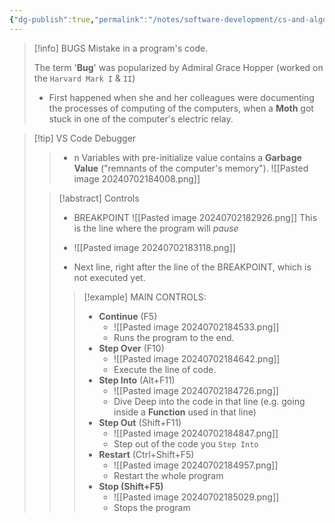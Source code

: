 ```yaml
---
{"dg-publish":true,"permalink":"/notes/software-development/cs-and-algorithms/computer-science/01-introduction/006-debugging/","tags":["computerscience","cs50","c_lang","#debugging"],"created":"2025-07-13T15:24:50.829+08:00"}
---
```



> [!info] BUGS
> Mistake in a program's code.
> 
> The term '__Bug__' was popularized by Admiral Grace Hopper (worked on the `Harvard Mark I` & `II`)
> 	- First happened when she and her colleagues were documenting the processes of computing of the computers, when a __Moth__ got stuck in one of the computer's electric relay.

> [!tip] VS Code Debugger
> > - n Variables with pre-initialize value contains a __Garbage Value__ ("remnants of the computer's memory").
> ![[Pasted image 20240702184008.png]]
> 
>> [!abstract] Controls
>> - BREAKPOINT 
>> ![[Pasted image 20240702182926.png]]
>> 	This is the line where the program will _pause_
>> 
>> - ![[Pasted image 20240702183118.png]]
>> 	- Next line, right after the line of the BREAKPOINT, which is not executed yet.
>> 
>>> [!example] MAIN CONTROLS:
>>> - __Continue__ (F5)
>>> 	- ![[Pasted image 20240702184533.png]]
>>> 	- Runs the program to the end.
>>> - __Step Over__ (F10)
>>> 	- ![[Pasted image 20240702184642.png]]
>>> 	- Execute the line of code.
>>> - __Step Into__ (Alt+F11)
>>> 	- ![[Pasted image 20240702184726.png]]
>>> 	- Dive Deep into the code in that line (e.g. going inside a __Function__ used in that line)
>>> - __Step Out__ (Shift+F11)
>>> 	- ![[Pasted image 20240702184847.png]]
>>> 	- Step out of the code you `Step Into`
>>> - __Restart__ (Ctrl+Shift+F5)
>>> 	- ![[Pasted image 20240702184957.png]]
>>> 	- Restart the whole program
>>> - __Stop (Shift+F5)__
>>> 	- ![[Pasted image 20240702185029.png]]
>>> 	- Stops the program

